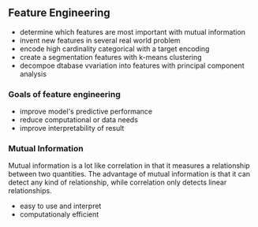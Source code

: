 ## Feature Engineering

* determine which features are most important with mutual information
* invent new features in several real world problem
* encode high cardinality categorical with a target encoding
* create a segmentation features with k-means clustering
* decompoe dtabase vvariation into features with principal component analysis

### Goals of feature engineering

* improve model's predictive performance
* reduce computational or data needs
* improve interpretability of result

### Mutual Information

Mutual information is a lot like correlation in that it measures a relationship between two quantities. The advantage of mutual information is that it can detect any kind of relationship, while correlation only detects linear relationships.

* easy to use and interpret
* computationaly efficient
